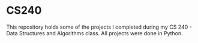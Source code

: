 # CS240
This repository holds some of the projects I completed during my CS 240 - Data Structures and Algorithms class. All projects were done in Python.
